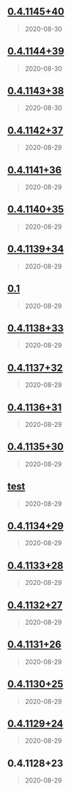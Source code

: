 
<a name="0.4.1145+40"></a>
## [0.4.1145+40](https://github.com/jascodes/fa/compare/0.4.1144+39...0.4.1145+40)

> 2020-08-30


<a name="0.4.1144+39"></a>
## [0.4.1144+39](https://github.com/jascodes/fa/compare/0.4.1143+38...0.4.1144+39)

> 2020-08-30


<a name="0.4.1143+38"></a>
## [0.4.1143+38](https://github.com/jascodes/fa/compare/0.4.1142+37...0.4.1143+38)

> 2020-08-30


<a name="0.4.1142+37"></a>
## [0.4.1142+37](https://github.com/jascodes/fa/compare/0.4.1141+36...0.4.1142+37)

> 2020-08-29


<a name="0.4.1141+36"></a>
## [0.4.1141+36](https://github.com/jascodes/fa/compare/0.4.1140+35...0.4.1141+36)

> 2020-08-29


<a name="0.4.1140+35"></a>
## [0.4.1140+35](https://github.com/jascodes/fa/compare/0.4.1139+34...0.4.1140+35)

> 2020-08-29


<a name="0.4.1139+34"></a>
## [0.4.1139+34](https://github.com/jascodes/fa/compare/0.1...0.4.1139+34)

> 2020-08-29


<a name="0.1"></a>
## [0.1](https://github.com/jascodes/fa/compare/0.4.1138+33...0.1)

> 2020-08-29


<a name="0.4.1138+33"></a>
## [0.4.1138+33](https://github.com/jascodes/fa/compare/0.4.1137+32...0.4.1138+33)

> 2020-08-29


<a name="0.4.1137+32"></a>
## [0.4.1137+32](https://github.com/jascodes/fa/compare/0.4.1136+31...0.4.1137+32)

> 2020-08-29


<a name="0.4.1136+31"></a>
## [0.4.1136+31](https://github.com/jascodes/fa/compare/0.4.1135+30...0.4.1136+31)

> 2020-08-29


<a name="0.4.1135+30"></a>
## [0.4.1135+30](https://github.com/jascodes/fa/compare/test...0.4.1135+30)

> 2020-08-29


<a name="test"></a>
## [test](https://github.com/jascodes/fa/compare/0.4.1134+29...test)

> 2020-08-29


<a name="0.4.1134+29"></a>
## [0.4.1134+29](https://github.com/jascodes/fa/compare/0.4.1133+28...0.4.1134+29)

> 2020-08-29


<a name="0.4.1133+28"></a>
## [0.4.1133+28](https://github.com/jascodes/fa/compare/0.4.1132+27...0.4.1133+28)

> 2020-08-29


<a name="0.4.1132+27"></a>
## [0.4.1132+27](https://github.com/jascodes/fa/compare/0.4.1131+26...0.4.1132+27)

> 2020-08-29


<a name="0.4.1131+26"></a>
## [0.4.1131+26](https://github.com/jascodes/fa/compare/0.4.1130+25...0.4.1131+26)

> 2020-08-29


<a name="0.4.1130+25"></a>
## [0.4.1130+25](https://github.com/jascodes/fa/compare/0.4.1129+24...0.4.1130+25)

> 2020-08-29


<a name="0.4.1129+24"></a>
## [0.4.1129+24](https://github.com/jascodes/fa/compare/0.4.1128+23...0.4.1129+24)

> 2020-08-29


<a name="0.4.1128+23"></a>
## 0.4.1128+23

> 2020-08-29

